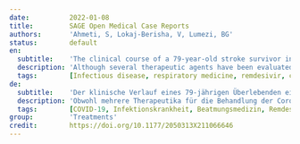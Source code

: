 ```yaml
---
date:          2022-01-08
title:         SAGE Open Medical Case Reports
authors:       'Ahmeti, S, Lokaj-Berisha, V, Lumezi, BG'
status:        default
en:
  subtitle:    'The clinical course of a 79-year-old stroke survivor in the setting of a late-onset COVID-19 infection'
  description: 'Although several therapeutic agents have been evaluated for the treatment of coronavirus disease 2019 (COVID-19), no specific antiviral drug has been proven effective for the treatment of patients with severe complications. However, a nucleoside prodrug remdesivir (GS-5734) was recently approved by the Food and Drug Administration for the treatment of hospitalized patients with COVID-19. Preclinical data in animal models of coronavirus diseases have demonstrated that early treatment with remdesivir leads to improved survival and decreased lung injury. Recent clinical data have demonstrated the clinical activity of remdesivir in terms of shorter recovery period and higher odds of improved clinical status in patients with COVID-19. Here, the story of a 79-year-old patient, with 11-year-old left hemiparesis, concomitant cardiovascular disease, infected with SARS-CoV-2, and the clinical improvement after administration of remdesivir during his second hospitalization period is reported.'
  tags:        [Infectious disease, respiratory medicine, remdesivir, comorbidity, COVID-19]
de:
  subtitle:    'Der klinische Verlauf eines 79-jährigen Überlebenden eines Schlaganfalls im Zusammenhang mit einer spät auftretenden COVID-19-Infektion'
  description: 'Obwohl mehrere Therapeutika für die Behandlung der Coronavirus-Krankheit 2019 (COVID-19) untersucht wurden, hat sich kein spezifisches antivirales Medikament als wirksam für die Behandlung von Patienten mit schweren Komplikationen erwiesen. Ein nukleosidisches Prodrug Remdesivir (GS-5734) wurde jedoch kürzlich von der Food and Drug Administration für die Behandlung von Krankenhauspatienten mit COVID-19 zugelassen. Präklinische Daten in Tiermodellen von Coronavirus-Erkrankungen haben gezeigt, dass eine frühzeitige Behandlung mit Remdesivir zu einer verbesserten Überlebensrate und einer geringeren Lungenschädigung führt. Jüngste klinische Daten haben die klinische Wirksamkeit von Remdesivir im Hinblick auf eine kürzere Genesungszeit und eine höhere Wahrscheinlichkeit einer Verbesserung des klinischen Zustands bei Patienten mit COVID-19 gezeigt. Hier wird die Geschichte eines 79-jährigen Patienten mit 11-jähriger linker Hemiparese und kardiovaskulärer Begleiterkrankung, der mit SARS-CoV-2 infiziert war, und die klinische Verbesserung nach der Verabreichung von Remdesivir während seines zweiten Krankenhausaufenthalts berichtet.' 
  tags:        [COVID-19, Infektionskrankheit, Beatmungsmedizin, Remdesivir, Komorbidität]
group:         'Treatments'
credit:        https://doi.org/10.1177/2050313X211066646
---
```

